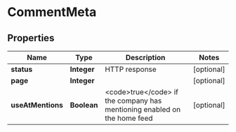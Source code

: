 

# CommentMeta


## Properties

| Name | Type | Description | Notes |
|------------ | ------------- | ------------- | -------------|
|**status** | **Integer** | HTTP response |  [optional] |
|**page** | **Integer** |  |  [optional] |
|**useAtMentions** | **Boolean** | &lt;code&gt;true&lt;/code&gt; if the company has mentioning enabled on the home feed |  [optional] |



